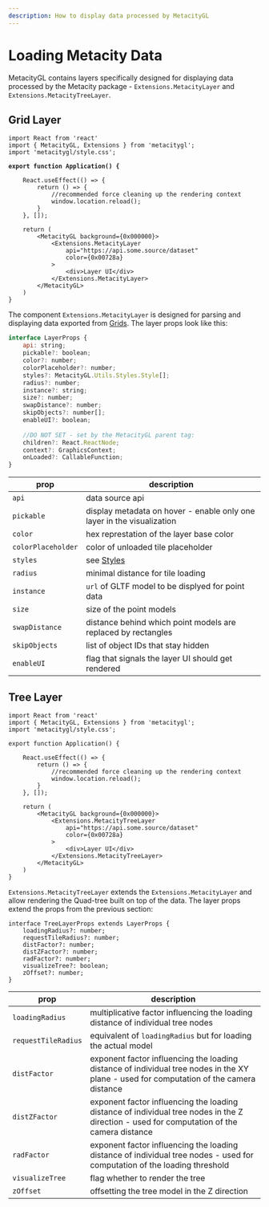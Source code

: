 ```yaml
---
description: How to display data processed by MetacityGL
---
```


# Loading Metacity Data

MetacityGL contains layers specifically designed for displaying data processed by the Metacity package - `Extensions.MetacityLayer` and `Extensions.MetacityTreeLayer`.

## Grid Layer

<pre class="language-tsx"><code class="lang-tsx">import React from 'react'
import { MetacityGL, Extensions } from 'metacitygl';
import 'metacitygl/style.css';

<strong>export function Application() {
</strong>
    React.useEffect(() => {
        return () => {
            //recommended force cleaning up the rendering context
            window.location.reload();
        }
    }, []);

    return (
        &#x3C;MetacityGL background={0x000000}>
            &#x3C;Extensions.MetacityLayer
                api="https://api.some.source/dataset"
                color={0x00728a}
            >
                &#x3C;div>Layer UI&#x3C;/div>
            &#x3C;/Extensions.MetacityLayer>
        &#x3C;/MetacityGL>
    )
}
</code></pre>

The component `Extensions.MetacityLayer` is designed for parsing and displaying data exported from [Grids](../../metacity/grids.md). The layer props look like this:&#x20;

```jsx
interface LayerProps {
    api: string;
    pickable?: boolean;
    color?: number;
    colorPlaceholder?: number;
    styles?: MetacityGL.Utils.Styles.Style[];
    radius?: number;
    instance?: string;
    size?: number;
    swapDistance?: number;
    skipObjects?: number[];
    enableUI?: boolean;
    
    //DO NOT SET - set by the MetacityGL parent tag:
    children?: React.ReactNode;
    context?: GraphicsContext;
    onLoaded?: CallableFunction;
}
```

| prop               | description                                                            |
| ------------------ | ---------------------------------------------------------------------- |
| `api`              | data source api                                                        |
| `pickable`         | display metadata on hover - enable only one layer in the visualization |
| `color`            | hex represtation of the layer base color                               |
| `colorPlaceholder` | color of unloaded tile placeholder                                     |
| `styles`           | see [Styles](color-and-styles.md)                                      |
| `radius`           | minimal distance for tile loading                                      |
| `instance`         | `url` of GLTF model to be displyed for point data                      |
| `size`             | size of the point models                                               |
| `swapDistance`     | distance behind which point models are replaced by rectangles          |
| `skipObjects`      | list of object IDs that stay hidden                                    |
| `enableUI`         | flag that signals the layer UI should get rendered                     |

## Tree Layer

```tsx
import React from 'react'
import { MetacityGL, Extensions } from 'metacitygl';
import 'metacitygl/style.css';

export function Application() {

    React.useEffect(() => {
        return () => {
            //recommended force cleaning up the rendering context
            window.location.reload();
        }
    }, []);

    return (
        <MetacityGL background={0x000000}>
            <Extensions.MetacityTreeLayer
                api="https://api.some.source/dataset"
                color={0x00728a}
            >
                <div>Layer UI</div>
            </Extensions.MetacityTreeLayer>
        </MetacityGL>
    )
}
```

`Extensions.MetacityTreeLayer` extends the `Extensions.MetacityLayer` and allow rendering the Quad-tree built on top of the data. The layer props extend the props from the previous section:

```tsx
interface TreeLayerProps extends LayerProps {
    loadingRadius?: number;
    requestTileRadius?: number;
    distFactor?: number;
    distZFactor?: number;
    radFactor?: number;
    visualizeTree?: boolean;
    zOffset?: number;
}
```

| prop                | description                                                                                                                                |
| ------------------- | ------------------------------------------------------------------------------------------------------------------------------------------ |
| `loadingRadius`     | multiplicative factor influencing the loading distance of individual tree nodes                                                            |
| `requestTileRadius` | equivalent of `loadingRadius` but for loading the actual model                                                                             |
| `distFactor`        | exponent factor influencing the loading distance of individual tree nodes in the XY plane - used for computation of the camera distance    |
| `distZFactor`       | exponent factor influencing the loading distance of individual tree nodes in the Z direction - used for computation of the camera distance |
| `radFactor`         | exponent factor influencing the loading distance of individual tree nodes - used for computation of the loading threshold                  |
| `visualizeTree`     | flag whether to render the tree                                                                                                            |
| `zOffset`           | offsetting the tree model in the Z direction                                                                                               |

